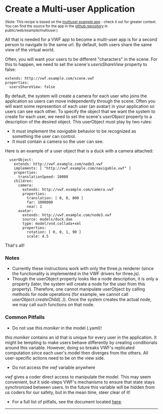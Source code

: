 <a name="multiuser"></a>

# Create a Multi-user Application

<sup>(Note: This recipe is based on the [multiuser example app](../example/multiuser) - check it out for greater context.  You can find the source for the app in the [github repository](https://github.com/virtual-world-framework/vwf) in public/web/example/multiuser.)</sup>

All that is needed for a VWF app to become a multi-user app is for a second person to navigate to the same url.  By default, both users share the same view of the virtual world.

Often, you will want your users to be different "characters" in the scene.  For this to happen, we need to set the scene's *usersShareView* property to false:

	extends: http://vwf.example.com/scene.vwf
	properties:
	  usersShareView: false

By default, the system will create a camera for each user who joins the application so users can move independently through the scene.  Often you will want some represention of each user (an avatar) in your application so users can see each other.  To specify the object that we want the system to create for each user, we need to set the scene's *userObject* property to a description of the desired object.  This userObject must play by two rules:

- It must implement the *navigable* behavior to be recognized as something the user can control.
- It must contain a camera so the user can see.

Here is an example of a user object that is a duck with a camera attached:

	  userObject:
	    extends: http://vwf.example.com/node3.vwf
	    implements: [ "http://vwf.example.com/navigable.vwf" ]
	    properties:
	      translationSpeed: 10000
	    children:     
	      camera:
	        extends: http://vwf.example.com/camera.vwf
	        properties:
	          translation: [ 0, 0, 800 ]
	          far: 1000000
	          near: 1
	      avatar:
	        extends: http://vwf.example.com/node3.vwf
	        source: models/duck.dae
	        type: model/vnd.collada+xml
	        properties:
	          rotation: [ 0, 0, 1, 90 ]
	          scale: 4.5

That's all!

### Notes

- Currently these instructions work with only the three.js renderer (since the functionality is implemented in the VWF drivers for three.js).
- Though the userObject property looks like a node description, it is only a property (later, the system will create a node for the user from this property). Therefore, one cannot manipulate userObject by calling methods for node operations (for example, we cannot call *userObject.createChild(..)*).  Once the system creates the actual node, we may call such functions on that node.

### Common Pitfalls

- Do not use *this.moniker* in the model (.yaml)!

*this.moniker* contains an id that is unique for every user in the application.  It might be tempting to make users behave differently by creating conditionals around this variable.  However, doing so breaks VWF's replicated computation since each user's model then diverges from the others.  All user-specific actions need to be on the view side.

- Do not access the *vwf* variable anywhere

*vwf* gives a coder direct access to manipulate the model.  This may seem convenient, but it side-steps VWF's mechanisms to ensure that state stays synchronized between users.  In the future this variable will be hidden from us coders for our safety, but in the mean time, steer clear of it!

- For a full list of pitfalls, see the document located [here](pitfalls.html).

-------------------
